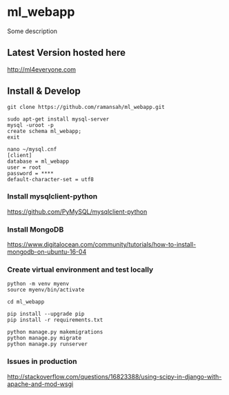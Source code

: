 # ml_webapp
Some description

## Latest Version hosted here
http://ml4everyone.com

## Install & Develop

```
git clone https://github.com/ramansah/ml_webapp.git

sudo apt-get install mysql-server
mysql -uroot -p
create schema ml_webapp;
exit

nano ~/mysql.cnf
[client]
database = ml_webapp
user = root
password = ****
default-character-set = utf8
```

### Install mysqlclient-python

https://github.com/PyMySQL/mysqlclient-python

### Install MongoDB

https://www.digitalocean.com/community/tutorials/how-to-install-mongodb-on-ubuntu-16-04

### Create virtual environment and test locally

```
python -m venv myenv
source myenv/bin/activate

cd ml_webapp

pip install --upgrade pip
pip install -r requirements.txt

python manage.py makemigrations
python manage.py migrate
python manage.py runserver
```

### Issues in production

http://stackoverflow.com/questions/16823388/using-scipy-in-django-with-apache-and-mod-wsgi
